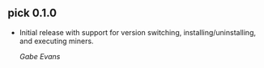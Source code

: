 ## pick 0.1.0

* Initial release with support for version switching, installing/uninstalling,
  and executing miners.

  *Gabe Evans*
